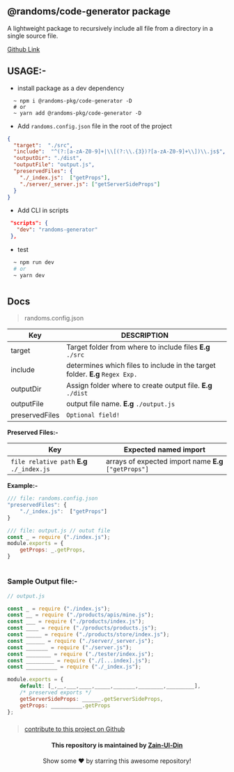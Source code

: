 ## @randoms/code-generator package

A lightweight package to recursively include all file from a directory in a single source file.

[Github Link](https://github.com/RandomsDev/code-generator)

## USAGE:-

- install package as a dev dependency 

```command
  ~ npm i @randoms-pkg/code-generator -D
  # or
  ~ yarn add @randoms-pkg/code-generator -D
```

- Add ```randoms.config.json``` file in the root of the project

```json
{
  "target":  "./src",
  "include":  "^(?:[a-zA-Z0-9]+|\\[(?:\\.{3})?[a-zA-Z0-9]+\\])\\.js$",
  "outputDir": "./dist",
  "outputFile": "output.js",
  "preservedFiles": {
    "./_index.js":  ["getProps"],
    "./server/_server.js": ["getServerSideProps"]
  }
}
```

- Add CLI in scripts
```JSON
 "scripts": {
   "dev": "randoms-generator"
 },
```

- test
```bash 
  ~ npm run dev
  # or
  ~ yarn dev
```

#

## Docs


> randoms.config.json

|   Key       | DESCRIPTION          | 
|-------------|-------------|       
| target      | Target folder from where to include files **E.g** ```./src```             |       
| include     | determines which files to include in the target folder. **E.g** ```Regex Exp.```  |     
| outputDir   | Assign folder where to create output file. **E.g** ```./dist```                 | 
| outputFile  | output file name. **E.g** ```./output.js```  |
| preservedFiles   | ```Optional field!```                        |

**Preserved Files:-**

| Key 							  |  Expected named import |
|---------------------------------|---------------------------------------------------|
|  ```file relative path``` **E.g** ```./_index.js```   | arrays of expected import name **E.g** ```["getProps"]``` |

**Example:-**
```js
/// file: randoms.config.json
"preservedFiles": {
    "./_index.js":  ["getProps"]
}

/// file: output.js // outut file
const _ = require ("./index.js");
module.exports = {
	getProps: _.getProps,
} 

```

#

### **Sample Output file:-**

```js
// output.js

const _ = require ("./index.js");
const __ = require ("./products/apis/mine.js");
const ___ = require ("./products/index.js");
const ____ = require ("./products/products.js");
const _____ = require ("./products/store/index.js");
const ______ = require ("./server/_server.js");
const _______ = require ("./server.js");
const ________ = require ("./tester/index.js");
const _________ = require ("./[...index].js");
const __________ = require ("./_index.js");

module.exports = { 
    default: [_,__,___,____,_____,_______,________,_________],
    /* preserved exports */
    getServerSideProps: ______.getServerSideProps,
    getProps: __________.getProps
};
```


###

> [contribute to this project on Github](https://github.com/RandomsDev/code-generator)

<!-- about -->
<div align="center">
<h4 font-weight="bold">This repository is maintained by <a href="https://github.com/Zain-ul-din">Zain-Ul-Din</a></h4>
<p> Show some ❤️ by starring this awesome repository! </p>
</div>
